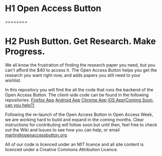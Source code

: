 # H1 Open Access Button
========
# H2 Push Button. Get Research. Make Progress.

We all know the frustration of finding the research paper you need, but you can't afford the $40 to access it. The Open Access Button helps you get the research you want right now, and adds papers you still need to your wishlist.

In this repository you will find the all the code that runs the backend of the Open Access Button. The client-side code can be found in the following repositories.
[Firefox App](https://github.com/OAButton/oab-fxaddon)
[Android App](https://github.com/OAButton/androidmobileapp)
[Chrome App](https://github.com/OAButton/oab-chromeaddon)
[iOS App(Coming Soon, can you help?)](https://github.com/OAButton/iOSmobileapp)

Following the re-launch of the Open Access Button in Open Access Week, we are working hard to build and expand in the coming months. Clear instructions for contributing will follow soon but until then, feel free to check out the Wiki and Issues to see how you can help, or email martin@openaccessbutton.org.

All of our code is licenced under an MIT licence and all site content is licenced under a Creative Commons Attribution Licence. 

